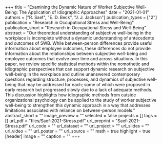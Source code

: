 +++
title = "Examining the Dynamic Nature of Worker Subjective Well-Being: The Application of Idiographic Approaches"
date = "2021-01-01"
authors = ["R. Saef", "E. D. Beck", "J. J. Jackson"]
publication_types = ["2"]
publication = "Research in Occupational Stress and Well-Being"
publication_short = "Research in Occupational Stress and Well-Being"
abstract = "Our theoretical understanding of subjective well-being in the workplace is incomplete without a dynamic understanding of antecedents and outcomes of SWB. While between-person differences provide useful information about employee outcomes, these differences do not provide information about the relationships between subjective well-being and employee outcomes that evolve over time and across situations. In this paper, we review specific statistical methods within the nomothetic and idiographic perspectives that can support dynamic research on subjective well-being in the workplace and outline unanswered contemporary questions regarding structure, processes, and dynamics of subjective well-being that may be addressed for each; some of which were proposed in early research but progressed slowly due to a lack of adequate methods. This discussion highlights how idiographic methods from outside organizational psychology can be applied to the study of worker subjective well-being to strengthen this dynamic approach in a way that addresses limitations associated with reliance on between-person models."
abstract_short = ""
image_preview = ""
selected = false
projects = []
tags = []
url_pdf = "files/Saef-2021-Stress.pdf"
url_preprint = "Saef-2021-Stress.pdf"
url_code = ""
url_dataset = ""
url_project = ""
url_slides = ""
url_video = ""
url_poster = ""
url_source = ""
math = true
highlight = true
[header]
image = ""
caption = ""
+++
